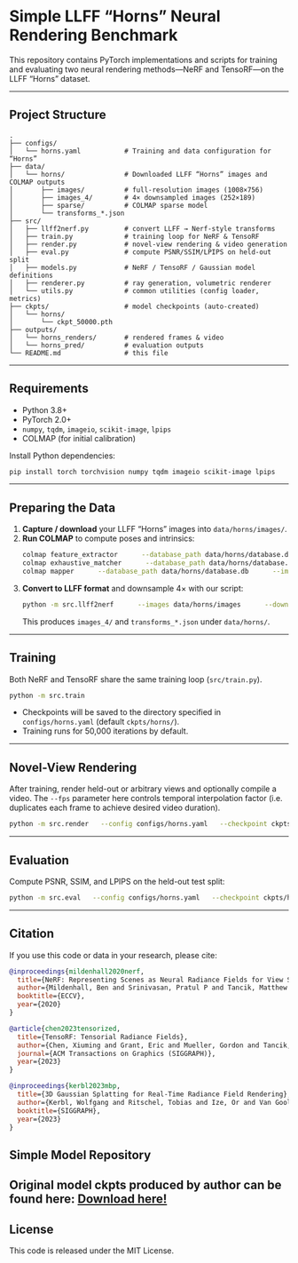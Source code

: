 # Simple LLFF “Horns” Neural Rendering Benchmark

This repository contains PyTorch implementations and scripts for training and evaluating two neural rendering methods—NeRF and TensoRF—on the LLFF “Horns” dataset.

---

## Project Structure

```
.
├── configs/
│   └── horns.yaml           # Training and data configuration for “Horns”
├── data/
│   └── horns/               # Downloaded LLFF “Horns” images and COLMAP outputs
│       ├── images/          # full-resolution images (1008×756)
│       ├── images_4/        # 4× downsampled images (252×189)
│       ├── sparse/          # COLMAP sparse model
│       └── transforms_*.json
├── src/
│   ├── llff2nerf.py         # convert LLFF → Nerf-style transforms
│   ├── train.py             # training loop for NeRF & TensoRF
│   ├── render.py            # novel-view rendering & video generation
│   ├── eval.py              # compute PSNR/SSIM/LPIPS on held-out split
│   ├── models.py            # NeRF / TensoRF / Gaussian model definitions
│   ├── renderer.py          # ray generation, volumetric renderer
│   └── utils.py             # common utilities (config loader, metrics)
├── ckpts/                   # model checkpoints (auto-created)
│   └── horns/
│       └── ckpt_50000.pth
├── outputs/
│   └── horns_renders/       # rendered frames & video
│   └── horns_pred/          # evaluation outputs
└── README.md                # this file
```

---

## Requirements

- Python 3.8+
- PyTorch 2.0+
- `numpy`, `tqdm`, `imageio`, `scikit-image`, `lpips`
- COLMAP (for initial calibration)

Install Python dependencies:
```bash
pip install torch torchvision numpy tqdm imageio scikit-image lpips
```

---

## Preparing the Data

1. **Capture / download** your LLFF “Horns” images into `data/horns/images/`.
2. **Run COLMAP** to compute poses and intrinsics:
   ```bash
   colmap feature_extractor      --database_path data/horns/database.db      --image_path data/horns/images
   colmap exhaustive_matcher      --database_path data/horns/database.db
   colmap mapper      --database_path data/horns/database.db      --image_path data/horns/images      --output_path data/horns/sparse
   ```
3. **Convert to LLFF format** and downsample 4× with our script:
   ```bash
   python -m src.llff2nerf      --images data/horns/images      --downscale 4      --path data/horns
   ```
   This produces `images_4/` and `transforms_*.json` under `data/horns/`.

---

## Training

Both NeRF and TensoRF share the same training loop (`src/train.py`).

```bash
python -m src.train
```

- Checkpoints will be saved to the directory specified in `configs/horns.yaml` (default `ckpts/horns/`).
- Training runs for 50,000 iterations by default.

---

## Novel-View Rendering

After training, render held-out or arbitrary views and optionally compile a video. The `--fps` parameter here controls temporal interpolation factor (i.e. duplicates each frame to achieve desired video duration).

```bash
python -m src.render   --config configs/horns.yaml   --checkpoint ckpts/horns/ckpt_50000.pth   --out_dir outputs/horns_renders   --save_video   --fps 30   --duration 5.0
```

---

## Evaluation

Compute PSNR, SSIM, and LPIPS on the held-out test split:

```bash
python -m src.eval   --config configs/horns.yaml   --checkpoint ckpts/horns/ckpt_50000.pth   --split test   --save_dir outputs/horns_pred   --chunk_size 32768
```

---

## Citation

If you use this code or data in your research, please cite:

```bibtex
@inproceedings{mildenhall2020nerf,
  title={NeRF: Representing Scenes as Neural Radiance Fields for View Synthesis},
  author={Mildenhall, Ben and Srinivasan, Pratul P and Tancik, Matthew and Barron, Jonathan T and Ramamoorthi, Ravi and Ng, Ren},
  booktitle={ECCV},
  year={2020}
}

@article{chen2023tensorized,
  title={TensoRF: Tensorial Radiance Fields},
  author={Chen, Xiuming and Grant, Eric and Mueller, Gordon and Tancik, Matthew and Srinivasan, Pratul P and Barron, Jonathan T},
  journal={ACM Transactions on Graphics (SIGGRAPH)},
  year={2023}
}

@inproceedings{kerbl2023mbp,
  title={3D Gaussian Splatting for Real‐Time Radiance Field Rendering},
  author={Kerbl, Wolfgang and Ritschel, Tobias and Ize, Or and Van Gool, Luc},
  booktitle={SIGGRAPH},
  year={2023}
}
```
## Simple Model Repository

Original model ckpts produced by author can be found here:
[Download here!](https://drive.google.com/drive/folders/1oTjqpxPh-7-UE0RfOOVFGqM9b5tRWj-8?usp=sharing)
---

## License

This code is released under the MIT License.
